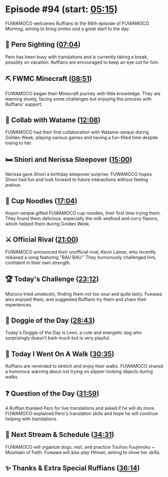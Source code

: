 # Episode #94 (start: [05:15](https://youtu.be/5uQ0WNOn6Eg?t=05m15s))

FUWAMOCO welcomes Ruffians to the 94th episode of FUWAMOCO Morning, aiming to bring smiles and a great start to the day.

## 👀 Pero Sighting ([07:04](https://youtu.be/5uQ0WNOn6Eg?t=07m04s))

Pero has been busy with translations and is currently taking a break, possibly on vacation. Ruffians are encouraged to keep an eye out for him.

## ⛏️ FWMC Minecraft ([08:51](https://youtu.be/5uQ0WNOn6Eg?t=08m51s))

FUWAMOCO began their Minecraft journey with little knowledge. They are learning slowly, facing some challenges but enjoying the process with Ruffians' support.

## 🐑 Collab with Watame ([12:08](https://youtu.be/5uQ0WNOn6Eg?t=12m08s))

FUWAMOCO had their first collaboration with Watame-senpai during Golden Week, playing various games and having a fun-filled time despite losing to her.

## 🛏️ Shiori and Nerissa Sleepover ([15:00](https://youtu.be/5uQ0WNOn6Eg?t=15m00s))

Nerissa gave Shiori a birthday sleepover surprise. FUWAMOCO hopes Shiori had fun and look forward to future interactions without feeling jealous.

## 🍜 Cup Noodles ([17:04](https://youtu.be/5uQ0WNOn6Eg?t=17m04s))

Koyori-senpai gifted FUWAMOCO cup noodles, their first time trying them. They found them delicious, especially the milk seafood and curry flavors, which helped them during Golden Week.

## ⚔️ Official Rival ([21:00](https://youtu.be/5uQ0WNOn6Eg?t=21m00s))

FUWAMOCO announced their unofficial rival, Kevin Lamar, who recently released a song featuring "BAU BAU." They humorously challenged him, confident in their own strength.

## 🏆 Today's Challenge ([23:12](https://youtu.be/5uQ0WNOn6Eg?t=23m12s))

Mococo tried umeboshi, finding them not too sour and quite tasty. Fuwawa also enjoyed them, and suggested Ruffians try them and share their experiences.

## 🐶 Doggie of the Day ([28:43](https://youtu.be/5uQ0WNOn6Eg?t=28m43s))

Today's Doggie of the Day is Leon, a cute and energetic dog who surprisingly doesn't bark much but is very playful.

## 🚶 Today I Went On A Walk ([30:35](https://youtu.be/5uQ0WNOn6Eg?t=30m35s))

Ruffians are reminded to stretch and enjoy their walks. FUWAMOCO shared a humorous warning about not trying on slipper-looking objects during walks.

## ❓ Question of the Day ([31:59](https://youtu.be/5uQ0WNOn6Eg?t=31m59s))

A Ruffian thanked Pero for live translations and asked if he will do more. FUWAMOCO explained Pero's translation skills and hope he will continue helping with translations.

## 📅 Next Stream & Schedule ([34:31](https://youtu.be/5uQ0WNOn6Eg?t=34m31s))

FUWAMOCO will organize dogs, rest, and practice Touhou Fuujinroku ~ Mountain of Faith. Fuwawa will also play Hitman, aiming to show her skills.

## ✨ Thanks & Extra Special Ruffians ([36:14](https://youtu.be/5uQ0WNOn6Eg?t=36m14s))
